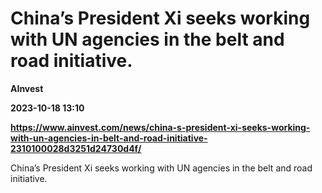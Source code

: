 # China’s President Xi seeks working with UN agencies in the belt and road initiative.
**AInvest**

**2023-10-18 13:10**

**https://www.ainvest.com/news/china-s-president-xi-seeks-working-with-un-agencies-in-belt-and-road-initiative-2310100028d3251d24730d4f/**

China’s President Xi seeks working with UN agencies in the belt and road initiative.